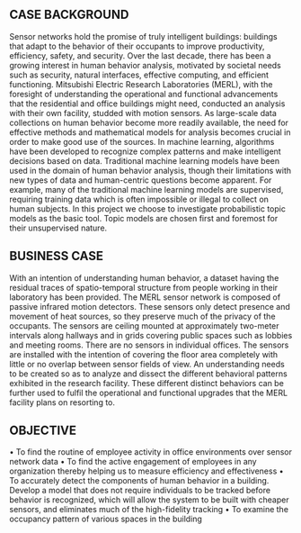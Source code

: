 
## CASE BACKGROUND
Sensor networks hold the promise of truly intelligent buildings: buildings that adapt to the behavior of their occupants to improve productivity, efficiency, safety, and security. Over the last decade, there has been a growing interest in human behavior analysis, motivated by societal needs such as security, natural interfaces, effective computing, and efficient functioning. 
Mitsubishi Electric Research Laboratories (MERL), with the foresight of understanding the operational and functional advancements that the residential and office buildings might need, conducted an analysis with their own facility, studded with motion sensors.
As large-scale data collections on human behavior become more readily available, the need for effective methods and mathematical models for analysis becomes crucial in order to make good use of the sources. In machine learning, algorithms have been developed to recognize complex patterns and make intelligent decisions based on data. Traditional machine learning models have been used in the domain of human behavior analysis, though their limitations with new types of data and human-centric questions become apparent.
For example, many of the traditional machine learning models are supervised, requiring training data which is often impossible or illegal to collect on human subjects. 
In this project we choose to investigate probabilistic topic models as the basic tool. Topic models are chosen first and foremost for their unsupervised nature.

## BUSINESS CASE
With an intention of understanding human behavior, a dataset having the residual traces of spatio-temporal structure from people working in their laboratory has been provided.
The MERL sensor network is composed of passive infrared motion detectors. These sensors only detect presence and movement of heat sources, so they preserve much of the privacy of the occupants. The sensors are ceiling mounted at approximately two-meter intervals along hallways and in grids covering public spaces such as lobbies and meeting rooms. There are no sensors in individual offices. The sensors are installed with the intention of covering the floor area completely with little or no overlap between sensor fields of view. An understanding needs to be created so as to analyze and dissect the different behavioral patterns exhibited in the research facility. 
These different distinct behaviors can be further used to fulfil the operational and functional upgrades that the MERL facility plans on resorting to.

## OBJECTIVE
•	To find the routine of employee activity in office environments over sensor network data
•	To find the active engagement of employees in any organization thereby helping us to measure efficiency and effectiveness
•	To accurately detect the components of human behavior in a building. Develop a model that does not require individuals to be tracked before behavior is recognized, which will allow the system to be built with cheaper sensors, and eliminates much of the high-fidelity tracking
•	To examine the occupancy pattern of various spaces in the building
